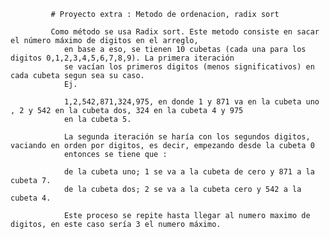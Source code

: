              # Proyecto extra : Metodo de ordenacion, radix sort
             
             Como método se usa Radix sort. Este metodo consiste en sacar el número máximo de digitos en el arreglo,
                en base a eso, se tienen 10 cubetas (cada una para los digitos 0,1,2,3,4,5,6,7,8,9). La primera iteración
                se vacían los primeros digitos (menos significativos) en cada cubeta segun sea su caso.
                Ej.

                1,2,542,871,324,975, en donde 1 y 871 va en la cubeta uno , 2 y 542 en la cubeta dos, 324 en la cubeta 4 y 975
                en la cubeta 5.

                La segunda iteración se haría con los segundos digitos, vaciando en orden por digitos, es decir, empezando desde la cubeta 0
                entonces se tiene que :

                de la cubeta uno; 1 se va a la cubeta de cero y 871 a la cubeta 7.
                de la cubeta dos; 2 se va a la cubeta cero y 542 a la cubeta 4.

                Este proceso se repite hasta llegar al numero maximo de digitos, en este caso sería 3 el numero máximo.
